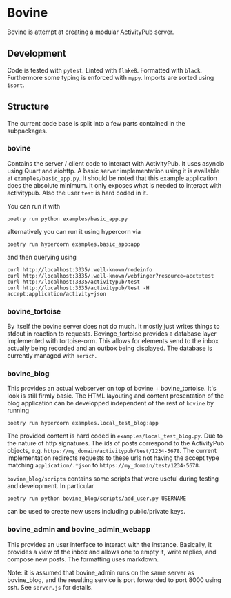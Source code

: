 # Bovine

Bovine is attempt at creating a modular ActivityPub server.

## Development

Code is tested with `pytest`. Linted with `flake8`. Formatted with `black`. Furthermore some typing is enforced with `mypy`. Imports are sorted using `isort`.

## Structure

The current code base is split into a few parts contained in the subpackages.

### bovine

Contains the server / client code to interact with ActivityPub. It uses asyncio using Quart and aiohttp. A basic server implementation using it is available at `examples/basic_app.py`. It should be noted that this example application does the absolute minimum. It only exposes what is needed to interact with activitypub. Also the user `test` is hard coded in it.

You can run it with

```
poetry run python examples/basic_app.py
```

alternatively you can run it using hypercorn via

```
poetry run hypercorn examples.basic_app:app
```

and then querying using

```
curl http://localhost:3335/.well-known/nodeinfo
curl http://localhost:3335/.well-known/webfinger?resource=acct:test
curl http://localhost:3335/activitypub/test
curl http://localhost:3335/activitypub/test -H accept:application/activity+json
```

### bovine_tortoise

By itself the bovine server does not do much. It mostly just writes things to stdout in reaction to requests. Bovinge_tortoise provides a database layer implemented with tortoise-orm. This allows for elements send to the inbox actually being recorded and an outbox being displayed. The database is currently managed with `aerich`.

### bovine_blog

This provides an actual webserver on top of bovine + bovine_tortoise. It's look is still firmly basic. The HTML layouting and content presentation of the blog application can be developped independent of the rest of `bovine` by running

```
poetry run hypercorn examples.local_test_blog:app
```

The provided content is hard coded in `examples/local_test_blog.py`. Due to the nature of http signatures. The ids of posts correspond to the ActivityPub objects, e.g. `https://my_domain/activitypub/test/1234-5678`. The current implementation redirects requests to these urls not having the accept type matching `application/.*json` to `https://my_domain/test/1234-5678`.

`bovine_blog/scripts` contains some scripts that were useful during testing and development. In particular

```
poetry run python bovine_blog/scripts/add_user.py USERNAME
```

can be used to create new users including public/private keys.

### bovine_admin and bovine_admin_webapp

This provides an user interface to interact with the instance. Basically, it provides a view of the inbox and allows one to empty it, write replies, and compose new posts. The formatting uses markdown.

Note: it is assumed that bovine_admin runs on the same server as bovine_blog, and the resulting service is port forwarded to port 8000 using ssh. See `server.js` for details.
